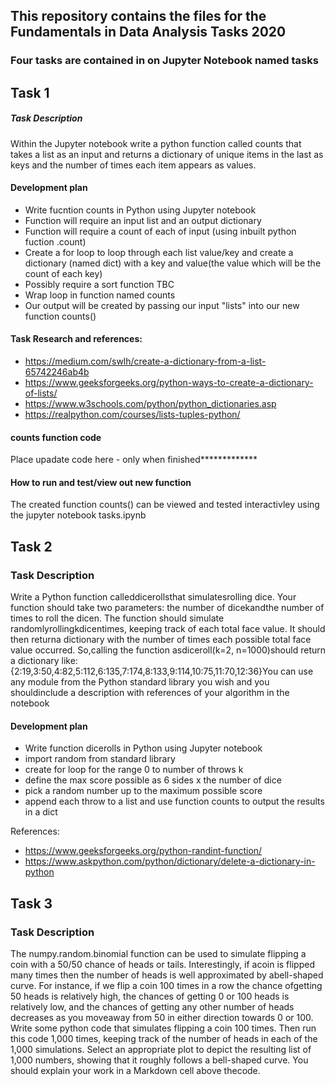 
## This repository contains the files for the Fundamentals in Data Analysis Tasks 2020

### Four tasks are contained in on Jupyter Notebook named tasks

## Task 1

##### Task Description
Within the Jupyter notebook write a python function called counts that takes a list as an input and returns a dictionary of unique items in the last as keys and the number of times each item appears as values.


#### Development plan

- Write fucntion counts in Python using Jupyter notebook 
- Function will require an input list and an output dictionary
- Function will require a count of each of input (using inbuilt python fuction .count)
- Create a for loop to loop through each list value/key and create a dictionary (named dict) with a key and value(the value which will be the count of each key)
- Possibly require a sort function TBC
- Wrap loop in function named counts
- Our output will be created by passing our input "lists" into our new function counts()


#### Task Research and references:
- https://medium.com/swlh/create-a-dictionary-from-a-list-65742246ab4b
- https://www.geeksforgeeks.org/python-ways-to-create-a-dictionary-of-lists/
- https://www.w3schools.com/python/python_dictionaries.asp
- https://realpython.com/courses/lists-tuples-python/


#### counts function code 

Place upadate code here - only when finished*************


#### How to run and test/view out new function

The created function counts() can be viewed and tested interactivley using the jupyter notebook tasks.ipynb



## Task 2

### Task Description

Write a Python function calleddicerollsthat simulatesrolling dice.  Your function should take two parameters:  the number of dicekandthe number of times to roll the dicen.  The function should simulate randomlyrollingkdicentimes, keeping track of each total face value.  It should then returna dictionary with the number of times each possible total face value occurred.  So,calling the function asdiceroll(k=2, n=1000)should return a dictionary like:{2:19,3:50,4:82,5:112,6:135,7:174,8:133,9:114,10:75,11:70,12:36}You can use any module from the Python standard library you wish and you shouldinclude a description with references of your algorithm in the notebook


#### Development plan

- Write function dicerolls in Python using Jupyter notebook
- import random from standard library
- create for loop for the range 0 to number of throws k
- define the max score possible as 6 sides x the number of dice
- pick a random number up to the maximum possible score
- append each throw to a list and use function counts to output the results in a dict 


References:
- https://www.geeksforgeeks.org/python-randint-function/
- https://www.askpython.com/python/dictionary/delete-a-dictionary-in-python


## Task 3

### Task Description 

The numpy.random.binomial function can be used to simulate flipping a coin with a 50/50 chance of heads or tails.  Interestingly, if acoin is flipped many times then the number of heads is well approximated by abell-shaped curve.  For instance, if we flip a coin 100 times in a row the chance ofgetting 50 heads is relatively high, the chances of getting 0 or 100 heads is relatively low, and the chances of getting any other number of heads decreases as you moveaway from 50 in either direction towards 0 or 100.  Write some python code that simulates flipping a coin 100 times.  Then run this code 1,000 times, keeping track of  the  number  of  heads  in  each  of  the  1,000  simulations.   Select  an  appropriate plot to depict the resulting list of 1,000 numbers, showing that it roughly follows a bell-shaped curve.  You should explain your work in a Markdown cell above thecode.






